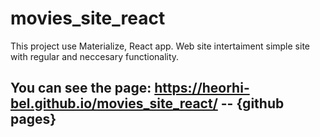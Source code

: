 # movies_site_react
This project use Materialize, React app. Web site intertaiment simple site with regular and neccesary functionality.

## You can see the page: https://heorhi-bel.github.io/movies_site_react/  -- {github pages}
